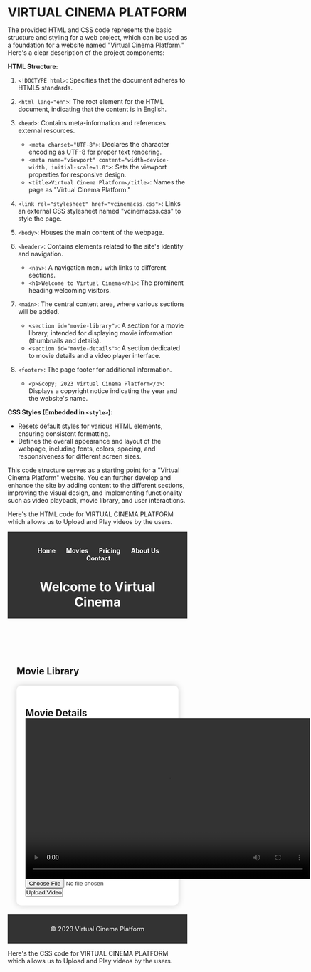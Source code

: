 
# VIRTUAL CINEMA PLATFORM

The provided HTML and CSS code represents the basic structure and styling for a web project, which can be used as a foundation for a website named "Virtual Cinema Platform." Here's a clear description of the project components:

**HTML Structure:**

1. `<!DOCTYPE html>`: Specifies that the document adheres to HTML5 standards.

2. `<html lang="en">`: The root element for the HTML document, indicating that the content is in English.

3. `<head>`: Contains meta-information and references external resources.

   - `<meta charset="UTF-8">`: Declares the character encoding as UTF-8 for proper text rendering.
   - `<meta name="viewport" content="width=device-width, initial-scale=1.0">`: Sets the viewport properties for responsive design.
   - `<title>Virtual Cinema Platform</title>`: Names the page as "Virtual Cinema Platform."

4. `<link rel="stylesheet" href="vcinemacss.css">`: Links an external CSS stylesheet named "vcinemacss.css" to style the page.

5. `<body>`: Houses the main content of the webpage.

6. `<header>`: Contains elements related to the site's identity and navigation.

   - `<nav>`: A navigation menu with links to different sections.
   - `<h1>Welcome to Virtual Cinema</h1>`: The prominent heading welcoming visitors.

7. `<main>`: The central content area, where various sections will be added.

   - `<section id="movie-library">`: A section for a movie library, intended for displaying movie information (thumbnails and details).
   - `<section id="movie-details">`: A section dedicated to movie details and a video player interface.

8. `<footer>`: The page footer for additional information.

   - `<p>&copy; 2023 Virtual Cinema Platform</p>`: Displays a copyright notice indicating the year and the website's name.

**CSS Styles (Embedded in `<style>`):**

- Resets default styles for various HTML elements, ensuring consistent formatting.
- Defines the overall appearance and layout of the webpage, including fonts, colors, spacing, and responsiveness for different screen sizes.

This code structure serves as a starting point for a "Virtual Cinema Platform" website. You can further develop and enhance the site by adding content to the different sections, improving the visual design, and implementing functionality such as video playback, movie library, and user interactions.


Here's the HTML code for VIRTUAL CINEMA PLATFORM which allows us to Upload and Play videos by the users.

<!DOCTYPE html>
<html lang="en">
<head>
<meta charset="UTF-8">
<meta name="viewport" content="width=device-width, initial-scale=1.0">
<title>Virtual Cinema Platform</title>
<link rel="stylesheet" href="MScss.css">
</head>
<body>
<header>
<nav>
<ul>
<li><a href="#">Home</a></li>
<li><a href="#">Movies</a></li>
<li><a href="#">Pricing</a></li>
<li><a href="#">About Us</a></li>
<li><a href="#">Contact</a></li>
</ul>
</nav>
<h1>Welcome to Virtual Cinema</h1>
</header>
<main>
<section id="movie-library">
<h2><a href="#">Movie Library</a></h2>
<!-- Movie thumbnails and details go here -->
</section>
<section id="movie-details">
<h2><a href="#">Movie Details</a></h2>
<!-- Video Player -->
<video controls width="640" height="360">
  <source src="video_path.mp4" type="video/mp4">
  Your browser does not support the video tag.
</video>

<!-- File Upload Form -->
<form action="upload_video.php" method="post" enctype="multipart/form-data">
  <input type="file" name="videoFile" accept=".mp4">
  <input type="submit" value="Upload Video">
</form>
</section>
</main>
<footer>
<p>&copy; 2023 Virtual Cinema Platform</p>
</footer>
</body>
</html>


Here's the CSS code for VIRTUAL CINEMA PLATFORM which allows us to Upload and Play videos by the users.


<!DOCTYPE html>
<html lang="en">
<head>
    <meta charset="UTF-8">
    <meta name="viewport" content="width=device-width, initial-scale=1.0">
    <title>Virtual Cinema Platform</title>
    <link rel="stylesheet" href="vcinemacss.css">
    <style>
        /* Reset some default styles for browsers */
        * {
            margin: 0;
            padding: 0;
            box-sizing: border-box;
        }

        /* Body and general styles */
        body {
            font-family: Arial, sans-serif;
        }

        /* Header styles */
        header {
            background-color: #333;
            color: #fff;
            text-align: center;
            padding: 20px;
            box-shadow: 0 2px 5px rgba(0, 0, 0, 0.1);
        }

        nav ul {
            list-style: none;
        }

        nav ul li {
            display: inline;
            margin-right: 20px;
        }

        nav a {
            text-decoration: none;
            color: #fff;
            font-weight: bold;
        }

        nav a:hover {
            color: #ff4500;
        }

        /* Main content styles */
        main {
            padding: 20px;
        }

        /* Movie library section styles */
        #movie-library {
            margin-bottom: 20px;
            display: flex;
            flex-wrap: wrap;
            gap: 20px;
        }

        /* Movie details section styles */
        #movie-details {
            background-color: #fff;
            color: #333;
            border-radius: 10px;
            padding: 20px;
            box-shadow: 0 0 15px rgba(0, 0, 0, 0.2);
        }

        /* Footer styles */
        footer {
            background-color: #333;
            color: #fff;
            text-align: center;
            padding: 10px;
        }

        /* Responsive design for smaller screens */
        @media screen and (max-width: 768px) {
            header {
                text-align: left;
            }

            nav ul {
                text-align: center;
            }

            nav ul li {
                display: block;
                margin-bottom: 10px;
            }
        }

        h2 a:hover {
            color: #ff4500;
            text-decoration: none;
        }

        h2 a {
            text-decoration: none;
        }
    </style>
</head>
<body>
    <header>
        <nav>
            <ul>
                <li><a href="#">Home</a></li>
                <li><a href="#">Movies</a></li>
                <li><a href="#">Pricing</a></li>
                <li><a href="#">About Us</a></li>
                <li><a href="#">Contact</a></li>
            </ul>
        </nav>
        <h1>Welcome to Virtual Cinema</h1>
    </header>
    <main>
        <section id="movie-library">
            <h2><a href="#"> Movie Library</a></h2>
            <!-- Movie thumbnails and details go here -->
        </section>
        <section id="movie-details">
            <h2><a href="#">Movie Details</a></h2>
            <!-- Movie details and player interface go here -->
        </section>
    </main>
    <footer>
        <p>&copy; 2023 Virtual Cinema Platform</p>
    </footer>
</body>
</html>



